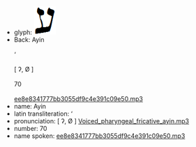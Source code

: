 - glyph: ![48d310743a4d49f1ba6182044ede4b51.png](./25.png)
- Back: Ayin<br /><br />‘<br /><br />[ ʔ, Ø ]<br /><br />70<br /><br />[ee8e8341777bb3055df9c4e391c09e50.mp3](./88.mp3)
- name: Ayin<br />
- latin transliteration: ‘<br />
- pronunciation: [ ʔ, Ø ] [Voiced_pharyngeal_fricative_ayin.mp3](./65.mp3)
- number: 70<br />
- name spoken: [ee8e8341777bb3055df9c4e391c09e50.mp3](./88.mp3)